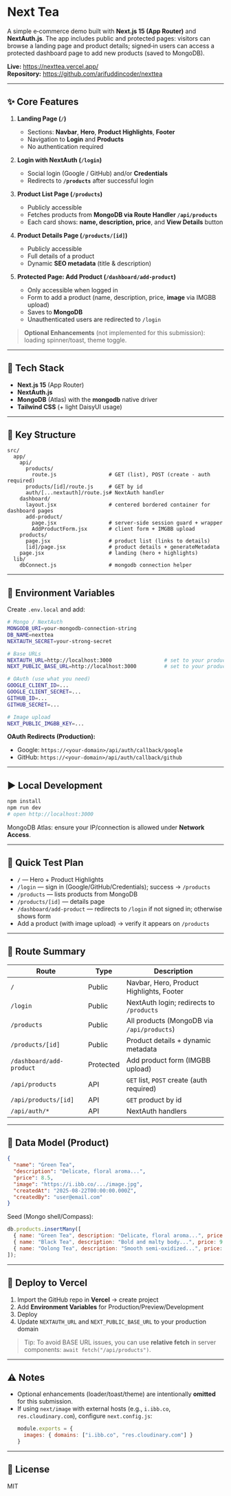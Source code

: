 # Next Tea

A simple e‑commerce demo built with **Next.js 15 (App Router)** and **NextAuth.js**. The app includes public and protected pages: visitors can browse a landing page and product details; signed‑in users can access a protected dashboard page to add new products (saved to MongoDB).

**Live:** https://nexttea.vercel.app/  
**Repository:** https://github.com/arifuddincoder/nexttea

---

## ✨ Core Features

1. **Landing Page (`/`)**
   - Sections: **Navbar**, **Hero**, **Product Highlights**, **Footer**
   - Navigation to **Login** and **Products**
   - No authentication required

2. **Login with NextAuth (`/login`)**
   - Social login (Google / GitHub) and/or **Credentials**
   - Redirects to **`/products`** after successful login

3. **Product List Page (`/products`)**
   - Publicly accessible
   - Fetches products from **MongoDB via Route Handler `/api/products`**
   - Each card shows: **name, description, price**, and **View Details** button

4. **Product Details Page (`/products/[id]`)**
   - Publicly accessible
   - Full details of a product
   - Dynamic **SEO metadata** (title & description)

5. **Protected Page: Add Product (`/dashboard/add-product`)**
   - Only accessible when logged in
   - Form to add a product (name, description, price, **image** via IMGBB upload)
   - Saves to **MongoDB**
   - Unauthenticated users are redirected to `/login`

> **Optional Enhancements** (not implemented for this submission): loading spinner/toast, theme toggle.

---

## 🧰 Tech Stack

- **Next.js 15** (App Router)
- **NextAuth.js**
- **MongoDB** (Atlas) with the **mongodb** native driver
- **Tailwind CSS** (+ light DaisyUI usage)

---

## 📁 Key Structure

```
src/
  app/
    api/
      products/
        route.js                 # GET (list), POST (create - auth required)
      products/[id]/route.js     # GET by id
      auth/[...nextauth]/route.js# NextAuth handler
    dashboard/
      layout.jsx                 # centered bordered container for dashboard pages
      add-product/
        page.jsx                 # server-side session guard + wrapper
        AddProductForm.jsx       # client form + IMGBB upload
    products/
      page.jsx                   # product list (links to details)
      [id]/page.jsx              # product details + generateMetadata
    page.jsx                     # landing (hero + highlights)
  lib/
    dbConnect.js                 # mongodb connection helper
```

---

## 🔐 Environment Variables

Create `.env.local` and add:

```bash
# Mongo / NextAuth
MONGODB_URI=your-mongodb-connection-string
DB_NAME=nexttea
NEXTAUTH_SECRET=your-strong-secret

# Base URLs
NEXTAUTH_URL=http://localhost:3000                 # set to your production domain on Vercel
NEXT_PUBLIC_BASE_URL=http://localhost:3000         # set to your production domain on Vercel

# OAuth (use what you need)
GOOGLE_CLIENT_ID=...
GOOGLE_CLIENT_SECRET=...
GITHUB_ID=...
GITHUB_SECRET=...

# Image upload
NEXT_PUBLIC_IMGBB_KEY=...
```

**OAuth Redirects (Production):**
- Google: `https://<your-domain>/api/auth/callback/google`
- GitHub: `https://<your-domain>/api/auth/callback/github`

---

## ▶️ Local Development

```bash
npm install
npm run dev
# open http://localhost:3000
```

MongoDB Atlas: ensure your IP/connection is allowed under **Network Access**.

---

## 🧪 Quick Test Plan

- `/` — Hero + Product Highlights
- `/login` — sign in (Google/GitHub/Credentials); success → `/products`
- `/products` — lists products from MongoDB
- `/products/[id]` — details page
- `/dashboard/add-product` — redirects to `/login` if not signed in; otherwise shows form
- Add a product (with image upload) → verify it appears on `/products`

---

## 🔗 Route Summary

| Route                        | Type       | Description                                   |
|-----------------------------|------------|-----------------------------------------------|
| `/`                         | Public     | Navbar, Hero, Product Highlights, Footer      |
| `/login`                    | Public     | NextAuth login; redirects to `/products`      |
| `/products`                 | Public     | All products (MongoDB via `/api/products`)    |
| `/products/[id]`            | Public     | Product details + dynamic metadata            |
| `/dashboard/add-product`    | Protected  | Add product form (IMGBB upload)               |
| `/api/products`             | API        | `GET` list, `POST` create (auth required)     |
| `/api/products/[id]`        | API        | `GET` product by id                           |
| `/api/auth/*`               | API        | NextAuth handlers                             |

---

## 🧱 Data Model (Product)

```json
{
  "name": "Green Tea",
  "description": "Delicate, floral aroma...",
  "price": 8.5,
  "image": "https://i.ibb.co/.../image.jpg",
  "createdAt": "2025-08-22T00:00:00.000Z",
  "createdBy": "user@email.com"
}
```

Seed (Mongo shell/Compass):
```js
db.products.insertMany([
  { name: "Green Tea", description: "Delicate, floral aroma...", price: 8.5, image: "https://placehold.co/400x500?text=Green+Tea", createdAt: new Date() },
  { name: "Black Tea", description: "Bold and malty body...", price: 9.0, image: "https://placehold.co/400x500?text=Black+Tea", createdAt: new Date() },
  { name: "Oolong Tea", description: "Smooth semi-oxidized...", price: 10.5, image: "https://placehold.co/400x500?text=Oolong+Tea", createdAt: new Date() }
]);
```

---

## 🚀 Deploy to Vercel

1. Import the GitHub repo in **Vercel** → create project  
2. Add **Environment Variables** for Production/Preview/Development  
3. Deploy  
4. Update `NEXTAUTH_URL` and `NEXT_PUBLIC_BASE_URL` to your production domain

> Tip: To avoid BASE URL issues, you can use **relative fetch** in server components: `await fetch("/api/products")`.

---

## ⚠️ Notes

- Optional enhancements (loader/toast/theme) are intentionally **omitted** for this submission.
- If using `next/image` with external hosts (e.g., `i.ibb.co`, `res.cloudinary.com`), configure `next.config.js`:
  ```js
  module.exports = {
    images: { domains: ["i.ibb.co", "res.cloudinary.com"] }
  }
  ```

---

## 📄 License

MIT
